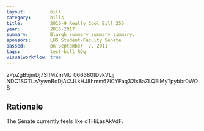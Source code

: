 ```yaml
---
layout:         bill
category:       bills
title:          2016-9 Really Cool Bill 256
year:           2016-2017
summary:        Blargh summary summary simmary.
sponsors:       LHS Student-Faculty Senate
passed:         pn September  7, 2011
tags:           test-bill RQq
visualworkflow: true
---
```



zPpZgB5jmDj7SflMZmMU 066380tDvkVLjj NDC1SGTLzAywnBoDjAt2JLkHJ8hmm67lCYFaq32lsBaZLQEiMyTpybbr0WOB 




Rationale
---------
The Senate currently feels like dTHiLasAkVdF.
